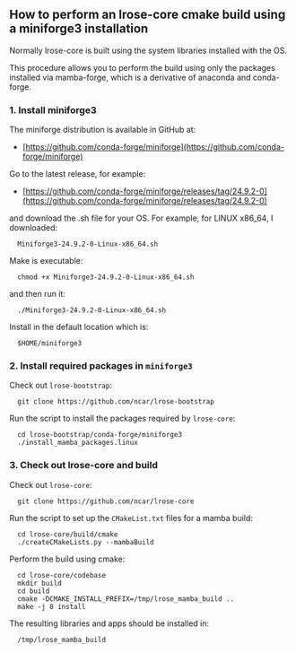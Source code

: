 ## How to perform an lrose-core cmake build using a miniforge3 installation

Normally lrose-core is built using the system libraries installed with the OS.

This procedure allows you to perform the build using only
the packages installed via mamba-forge,
which is a derivative of anaconda and conda-forge.

### 1. Install miniforge3

The miniforge distribution is available in GitHub at:

* [https://github.com/conda-forge/miniforge](https://github.com/conda-forge/miniforge)

Go to the latest release, for example:

* [https://github.com/conda-forge/miniforge/releases/tag/24.9.2-0](https://github.com/conda-forge/miniforge/releases/tag/24.9.2-0)

and download the .sh file for your OS. For example, for LINUX x86_64, I downloaded:

```
  Miniforge3-24.9.2-0-Linux-x86_64.sh
```

Make is executable:

```
  chmod +x Miniforge3-24.9.2-0-Linux-x86_64.sh
```

and then run it:

```
  ./Miniforge3-24.9.2-0-Linux-x86_64.sh
```

Install in the default location which is:

```
  $HOME/miniforge3
```

### 2. Install required packages in ```miniforge3```

Check out ```lrose-bootstrap```:

```
  git clone https://github.com/ncar/lrose-bootstrap
```

Run the script to install the packages required by ```lrose-core```:

```
  cd lrose-bootstrap/conda-forge/miniforge3
  ./install_mamba_packages.linux
```

### 3. Check out lrose-core and build

Check out ```lrose-core```:

```
  git clone https://github.com/ncar/lrose-core
```

Run the script to set up the ```CMakeList.txt``` files for a mamba build:

```
  cd lrose-core/build/cmake
  ./createCMakeLists.py --mambaBuild
```

Perform the build using cmake:

```
  cd lrose-core/codebase
  mkdir build
  cd build
  cmake -DCMAKE_INSTALL_PREFIX=/tmp/lrose_mamba_build ..
  make -j 8 install
```

The resulting libraries and apps should be installed in:

```
  /tmp/lrose_mamba_build
```

